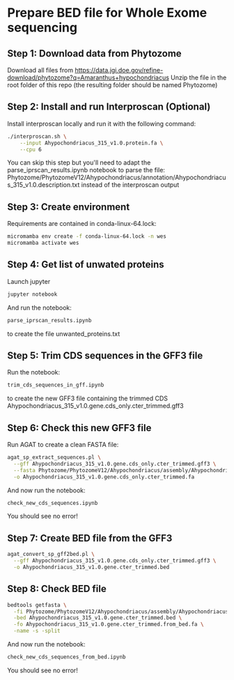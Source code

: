 # Prepare BED file for Whole Exome sequencing

## Step 1: Download data from Phytozome

Download all files from https://data.jgi.doe.gov/refine-download/phytozome?q=Amaranthus+hypochondriacus
Unzip the file in the root folder of this repo (the resulting folder should be named Phytozome)


## Step 2: Install and run Interproscan (Optional)

Install interproscan locally and run it with the following command:
```bash    
./interproscan.sh \
    --input Ahypochondriacus_315_v1.0.protein.fa \
    --cpu 6
```
You can skip this step but you'll need to adapt the parse_iprscan_results.ipynb notebook to parse the file:
Phytozome/PhytozomeV12/Ahypochondriacus/annotation/Ahypochondriacus_315_v1.0.description.txt
instead of the interproscan output


## Step 3: Create environment

Requirements are contained in conda-linux-64.lock:

```bash
micromamba env create -f conda-linux-64.lock -n wes
micromamba activate wes
```

## Step 4: Get list of unwated proteins

Launch jupyter
```bash     
jupyter notebook
```

And run the notebook:
```bash  
parse_iprscan_results.ipynb
```
to create the file unwanted_proteins.txt


## Step 5: Trim CDS sequences in the GFF3 file

Run the notebook:
```bash 
trim_cds_sequences_in_gff.ipynb
```
to create the new GFF3 file containing the trimmed CDS Ahypochondriacus_315_v1.0.gene.cds_only.cter_trimmed.gff3

## Step 6: Check this new GFF3 file

Run AGAT to create a clean FASTA file:
```bash 
agat_sp_extract_sequences.pl \
  --gff Ahypochondriacus_315_v1.0.gene.cds_only.cter_trimmed.gff3 \
  --fasta Phytozome/PhytozomeV12/Ahypochondriacus/assembly/Ahypochondriacus_315_v1.0.fa \
  -o Ahypochondriacus_315_v1.0.gene.cds_only.cter_trimmed.fa
```

And now run the notebook:
```bash
check_new_cds_sequences.ipynb
```
You should see no error!

## Step 7: Create BED file from the GFF3

```bash
agat_convert_sp_gff2bed.pl \
  --gff Ahypochondriacus_315_v1.0.gene.cds_only.cter_trimmed.gff3 \
  -o Ahypochondriacus_315_v1.0.gene.cter_trimmed.bed
```

## Step 8: Check BED file

```bash
bedtools getfasta \
  -fi Phytozome/PhytozomeV12/Ahypochondriacus/assembly/Ahypochondriacus_315_v1.0.fa \
  -bed Ahypochondriacus_315_v1.0.gene.cter_trimmed.bed \
  -fo Ahypochondriacus_315_v1.0.gene.cter_trimmed.from_bed.fa \
  -name -s -split
```

And now run the notebook:
```bash
check_new_cds_sequences_from_bed.ipynb
```
You should see no error!
